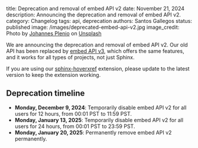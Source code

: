 title: Deprecation and removal of embed API v2
date: November 21, 2024
description: Announcing the deprecation and removal of embed API v2.
category: Changelog
tags: api, deprecation
authors: Santos Gallegos
status: published
image: /images/deprecated-embed-api-v2.jpg
image_credit: Photo by <a href="https://unsplash.com/@jplenio?utm_content=creditCopyText&utm_medium=referral&utm_source=unsplash">Johannes Plenio</a> on <a href="https://unsplash.com/photos/brown-boat-near-dock-qkfxBc2NQ18?utm_content=creditCopyText&utm_medium=referral&utm_source=unsplash">Unsplash</a>

We are announcing the deprecation and removal of embed API v2.
Our old API has been replaced by [embed API v3](https://docs.readthedocs.io/en/stable/api/v3.html#embed),
which offers the same features, and it works for all types of projects, not just Sphinx.

If you are using our [sphinx-hoverxref](https://sphinx-hoverxref.readthedocs.io/en/stable/) extension,
please update to the latest version to keep the extension working.

Deprecation timeline
--------------------

- **Monday, December 9, 2024**: Temporarily disable embed API v2 for all users for 12 hours, from 00:01 PST to 11:59 PST.
- **Monday, January 13, 2025**: Temporarily disable embed API v2 for all users for 24 hours, from 00:01 PST to 23:59 PST.
- **Monday, January 20, 2025**: Permanently remove embed API v2 permanently.
